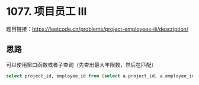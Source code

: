 # 1077. 项目员工 III

题目链接：<https://leetcode.cn/problems/project-employees-iii/description/>

## 思路

可以使用窗口函数或者子查询（先查出最大年限数，然后在匹配）

```sql
select project_id, employee_id from (select a.project_id, a.employee_id, rank() over(partition by a.project_id order by b.experience_years desc) as ranking from Project a join Employee b on a.employee_id = b.employee_id) t where ranking = 1;
```
